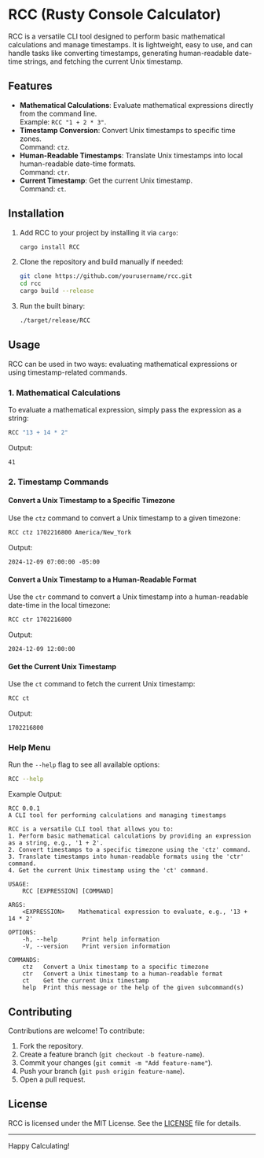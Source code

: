 
# RCC (Rusty Console Calculator)

RCC is a versatile CLI tool designed to perform basic mathematical calculations and manage timestamps. It is lightweight, easy to use, and can handle tasks like converting timestamps, generating human-readable date-time strings, and fetching the current Unix timestamp.

## Features

- **Mathematical Calculations**: Evaluate mathematical expressions directly from the command line.  
  Example: `RCC "1 + 2 * 3"`.
- **Timestamp Conversion**: Convert Unix timestamps to specific time zones.  
  Command: `ctz`.
- **Human-Readable Timestamps**: Translate Unix timestamps into local human-readable date-time formats.  
  Command: `ctr`.
- **Current Timestamp**: Get the current Unix timestamp.  
  Command: `ct`.

## Installation

1. Add RCC to your project by installing it via `cargo`:

   ```bash
   cargo install RCC
   ```

2. Clone the repository and build manually if needed:

   ```bash
   git clone https://github.com/yourusername/rcc.git
   cd rcc
   cargo build --release
   ```

3. Run the built binary:

   ```bash
   ./target/release/RCC
   ```

## Usage

RCC can be used in two ways: evaluating mathematical expressions or using timestamp-related commands.

### 1. Mathematical Calculations

To evaluate a mathematical expression, simply pass the expression as a string:

```bash
RCC "13 + 14 * 2"
```

Output:

```
41
```

### 2. Timestamp Commands

#### Convert a Unix Timestamp to a Specific Timezone

Use the `ctz` command to convert a Unix timestamp to a given timezone:

```bash
RCC ctz 1702216800 America/New_York
```

Output:

```
2024-12-09 07:00:00 -05:00
```

#### Convert a Unix Timestamp to a Human-Readable Format

Use the `ctr` command to convert a Unix timestamp into a human-readable date-time in the local timezone:

```bash
RCC ctr 1702216800
```

Output:

```
2024-12-09 12:00:00
```

#### Get the Current Unix Timestamp

Use the `ct` command to fetch the current Unix timestamp:

```bash
RCC ct
```

Output:

```
1702216800
```

### Help Menu

Run the `--help` flag to see all available options:

```bash
RCC --help
```

Example Output:

```
RCC 0.0.1
A CLI tool for performing calculations and managing timestamps

RCC is a versatile CLI tool that allows you to:
1. Perform basic mathematical calculations by providing an expression as a string, e.g., '1 + 2'.
2. Convert timestamps to a specific timezone using the 'ctz' command.
3. Translate timestamps into human-readable formats using the 'ctr' command.
4. Get the current Unix timestamp using the 'ct' command.

USAGE:
    RCC [EXPRESSION] [COMMAND]

ARGS:
    <EXPRESSION>    Mathematical expression to evaluate, e.g., '13 + 14 * 2'

OPTIONS:
    -h, --help       Print help information
    -V, --version    Print version information

COMMANDS:
    ctz   Convert a Unix timestamp to a specific timezone
    ctr   Convert a Unix timestamp to a human-readable format
    ct    Get the current Unix timestamp
    help  Print this message or the help of the given subcommand(s)
```

## Contributing

Contributions are welcome! To contribute:

1. Fork the repository.
2. Create a feature branch (`git checkout -b feature-name`).
3. Commit your changes (`git commit -m "Add feature-name"`).
4. Push your branch (`git push origin feature-name`).
5. Open a pull request.

## License

RCC is licensed under the MIT License. See the [LICENSE](LICENSE.md) file for details.

---

Happy Calculating!
